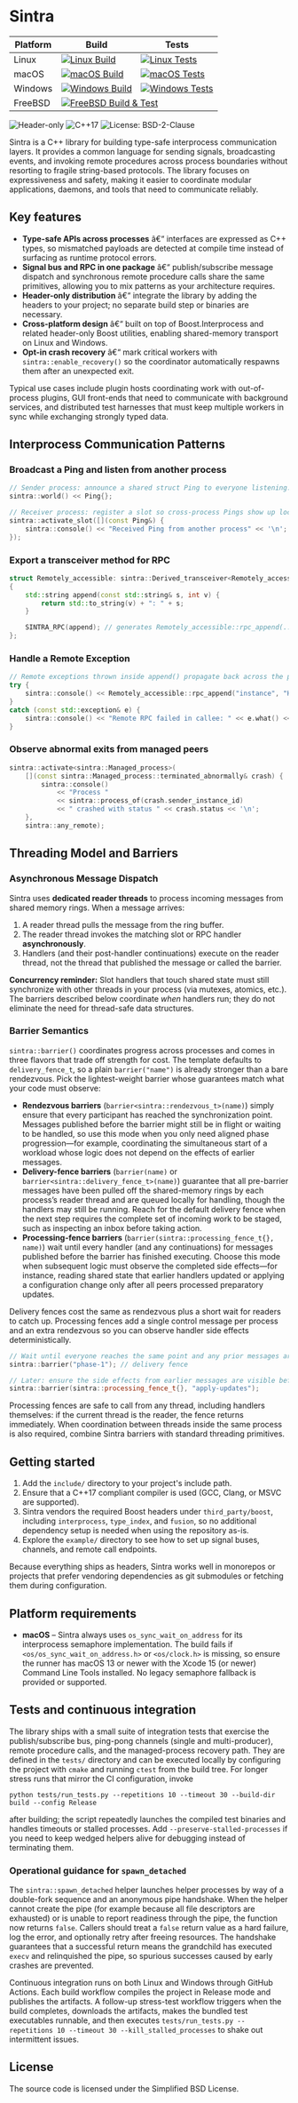 # Sintra

<table>
  <thead>
    <tr>
      <th>Platform</th>
      <th>Build</th>
      <th>Tests</th>
    </tr>
  </thead>
  <tbody>
    <tr>
      <td>Linux</td>
      <td><a href="https://github.com/imakris/sintra/actions/workflows/build-linux.yml"><img alt="Linux Build" src="https://img.shields.io/github/actions/workflow/status/imakris/sintra/build-linux.yml?branch=master&amp;label=Linux%20Build&amp;logo=github"></a></td>
      <td><a href="https://github.com/imakris/sintra/actions/workflows/stress-test-linux.yml"><img alt="Linux Tests" src="https://img.shields.io/github/actions/workflow/status/imakris/sintra/stress-test-linux.yml?branch=master&amp;label=Linux%20Tests&amp;logo=github"></a></td>
    </tr>
    <tr>
      <td>macOS</td>
      <td><a href="https://github.com/imakris/sintra/actions/workflows/build-macos.yml"><img alt="macOS Build" src="https://img.shields.io/github/actions/workflow/status/imakris/sintra/build-macos.yml?branch=master&amp;label=macOS%20Build&amp;logo=github"></a></td>
      <td><a href="https://github.com/imakris/sintra/actions/workflows/stress-test-macos.yml"><img alt="macOS Tests" src="https://img.shields.io/github/actions/workflow/status/imakris/sintra/stress-test-macos.yml?branch=master&amp;label=macOS%20Tests&amp;logo=github"></a></td>
    </tr>
    <tr>
      <td>Windows</td>
      <td><a href="https://github.com/imakris/sintra/actions/workflows/build-windows.yml"><img alt="Windows Build" src="https://img.shields.io/github/actions/workflow/status/imakris/sintra/build-windows.yml?branch=master&amp;label=Windows%20Build&amp;logo=github"></a></td>
      <td><a href="https://github.com/imakris/sintra/actions/workflows/stress-test-windows.yml"><img alt="Windows Tests" src="https://img.shields.io/github/actions/workflow/status/imakris/sintra/stress-test-windows.yml?branch=master&amp;label=Windows%20Tests&amp;logo=github"></a></td>
    </tr>
    <tr>
      <td>FreeBSD</td>
      <td colspan="2"><a href="https://cirrus-ci.com/github/imakris/sintra"><img alt="FreeBSD Build &amp; Test" src="https://api.cirrus-ci.com/github/imakris/sintra.svg?task=FreeBSD%20Build%20%26%20Test&amp;branch=master&amp;label=FreeBSD%20Build%20%26%20Test&amp;logo=cirrus-ci"></a></td>
    </tr>
  </tbody>
</table>


![Header-only](https://img.shields.io/badge/header--only-yes-lightgrey)
![C++17](https://img.shields.io/badge/C%2B%2B-17-blue)
![License: BSD-2-Clause](https://img.shields.io/badge/license-BSD--2--Clause-green)

Sintra is a C++ library for building type-safe interprocess communication layers.
It provides a common language for sending signals, broadcasting events, and invoking
remote procedures across process boundaries without resorting to fragile string-based
protocols. The library focuses on expressiveness and safety, making it easier to
coordinate modular applications, daemons, and tools that need to communicate reliably.

## Key features

* **Type-safe APIs across processes** â€“ interfaces are expressed as C++ types, so
  mismatched payloads are detected at compile time instead of surfacing as runtime
  protocol errors.
* **Signal bus and RPC in one package** â€“ publish/subscribe message dispatch and
  synchronous remote procedure calls share the same primitives, allowing you to mix
  patterns as your architecture requires.
* **Header-only distribution** â€“ integrate the library by adding the headers to your
  project; no separate build step or binaries are necessary.
* **Cross-platform design** â€“ built on top of Boost.Interprocess and related
  header-only Boost utilities, enabling shared-memory transport on Linux and Windows.
* **Opt-in crash recovery** â€“ mark critical workers with `sintra::enable_recovery()` so
  the coordinator automatically respawns them after an unexpected exit.

Typical use cases include plugin hosts coordinating work with out-of-process plugins,
GUI front-ends that need to communicate with background services, and distributed test
harnesses that must keep multiple workers in sync while exchanging strongly typed data.


## Interprocess Communication Patterns

### Broadcast a Ping and listen from another process

```cpp
// Sender process: announce a shared struct Ping to everyone listening.
sintra::world() << Ping{};

// Receiver process: register a slot so cross-process Pings show up locally.
sintra::activate_slot([](const Ping&) {
    sintra::console() << "Received Ping from another process" << '\n';
});
```

### Export a transceiver method for RPC

```cpp
struct Remotely_accessible: sintra::Derived_transceiver<Remotely_accessible>
{
    std::string append(const std::string& s, int v) {
        return std::to_string(v) + ": " + s;
    }

    SINTRA_RPC(append); // generates Remotely_accessible::rpc_append(...)
};
```

### Handle a Remote Exception

```cpp
// Remote exceptions thrown inside append() propagate back across the process boundary.
try {
    sintra::console() << Remotely_accessible::rpc_append("instance", "Hi", 42) << '\n';
}
catch (const std::exception& e) {
    sintra::console() << "Remote RPC failed in callee: " << e.what() << '\n';
}
```

### Observe abnormal exits from managed peers

```cpp
sintra::activate<sintra::Managed_process>(
    [](const sintra::Managed_process::terminated_abnormally& crash) {
        sintra::console()
            << "Process "
            << sintra::process_of(crash.sender_instance_id)
            << " crashed with status " << crash.status << '\n';
    },
    sintra::any_remote);
```


## Threading Model and Barriers

### Asynchronous Message Dispatch

Sintra uses **dedicated reader threads** to process incoming messages from shared memory rings. When a message arrives:
1. A reader thread pulls the message from the ring buffer.
2. The reader thread invokes the matching slot or RPC handler **asynchronously**.
3. Handlers (and their post-handler continuations) execute on the reader thread, not the thread that published the message or called the barrier.

**Concurrency reminder:** Slot handlers that touch shared state must still synchronize with other threads in your process (via mutexes, atomics, etc.). The barriers described below coordinate *when* handlers run; they do not eliminate the need for thread-safe data structures.

### Barrier Semantics

`sintra::barrier()` coordinates progress across processes and comes in three flavors that trade off strength for cost. The template defaults to `delivery_fence_t`, so a plain `barrier("name")` is already stronger than a bare rendezvous. Pick the lightest-weight barrier whose guarantees match what your code must observe:

* **Rendezvous barriers** (`barrier<sintra::rendezvous_t>(name)`) simply ensure that every participant has reached the synchronization point. Messages published before the barrier might still be in flight or waiting to be handled, so use this mode when you only need aligned phase progression—for example, coordinating the simultaneous start of a workload whose logic does not depend on the effects of earlier messages.
* **Delivery-fence barriers** (`barrier(name)` or `barrier<sintra::delivery_fence_t>(name)`) guarantee that all pre-barrier messages have been pulled off the shared-memory rings by each process’s reader thread and are queued locally for handling, though the handlers may still be running. Reach for the default delivery fence when the next step requires the complete set of incoming work to be staged, such as inspecting an inbox before taking action.
* **Processing-fence barriers** (`barrier(sintra::processing_fence_t{}, name)`) wait until every handler (and any continuations) for messages published before the barrier has finished executing. Choose this mode when subsequent logic must observe the completed side effects—for instance, reading shared state that earlier handlers updated or applying a configuration change only after all peers processed preparatory updates.

Delivery fences cost the same as rendezvous plus a short wait for readers to catch up. Processing fences add a single control message per process and an extra rendezvous so you can observe handler side effects deterministically.

```cpp
// Wait until everyone reaches the same point and any prior messages are queued locally.
sintra::barrier("phase-1"); // delivery fence

// Later: ensure the side effects from earlier messages are visible before reading shared data.
sintra::barrier(sintra::processing_fence_t{}, "apply-updates");
```

Processing fences are safe to call from any thread, including handlers themselves: if the current thread is the reader, the fence returns immediately. When coordination between threads inside the same process is also required, combine Sintra barriers with standard threading primitives.

## Getting started

1. Add the `include/` directory to your project's include path.
2. Ensure that a C++17 compliant compiler is used (GCC, Clang, or MSVC are supported).
3. Sintra vendors the required Boost headers under `third_party/boost`,
   including `interprocess`, `type_index`, and `fusion`, so no additional
   dependency setup is needed when using the repository as-is.
4. Explore the `example/` directory to see how to set up signal buses, channels, and
   remote call endpoints.

Because everything ships as headers, Sintra works well in monorepos or projects that
prefer vendoring dependencies as git submodules or fetching them during configuration.

## Platform requirements

* **macOS** – Sintra always uses `os_sync_wait_on_address` for its interprocess semaphore implementation. The build fails if `<os/os_sync_wait_on_address.h>` or `<os/clock.h>` is missing, so ensure the runner has macOS 13 or newer with the Xcode 15 (or newer) Command Line Tools installed. No legacy semaphore fallback is provided or supported.

## Tests and continuous integration

The library ships with a small suite of integration tests that exercise the
publish/subscribe bus, ping-pong channels (single and multi-producer), remote
procedure calls, and the managed-process recovery path. They are defined in the
`tests/` directory and can be executed locally by configuring the project with
`cmake` and running `ctest` from the build tree. For longer stress runs that
mirror the CI configuration, invoke

```
python tests/run_tests.py --repetitions 10 --timeout 30 --build-dir build --config Release
```

after building; the script repeatedly launches the compiled test binaries and
handles timeouts or stalled processes. Add `--preserve-stalled-processes` if you
need to keep wedged helpers alive for debugging instead of terminating them.

### Operational guidance for `spawn_detached`

The `sintra::spawn_detached` helper launches helper processes by way of a
double-fork sequence and an anonymous pipe handshake. When the helper cannot
create the pipe (for example because all file descriptors are exhausted) or is
unable to report readiness through the pipe, the function now returns `false`.
Callers should treat a `false` return value as a hard failure, log the error, and
optionally retry after freeing resources. The handshake guarantees that a
successful return means the grandchild has executed `execv` and relinquished the
pipe, so spurious successes caused by early crashes are prevented.

Continuous integration runs on both Linux and Windows through GitHub Actions.
Each build workflow compiles the project in Release mode and publishes the
artifacts. A follow-up stress-test workflow triggers when the build completes,
downloads the artifacts, makes the bundled test executables runnable, and then
executes `tests/run_tests.py --repetitions 10 --timeout 30 --kill_stalled_processes`
to shake out intermittent issues.

## License

The source code is licensed under the Simplified BSD License.
